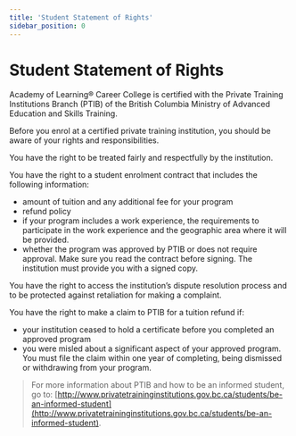 ```yaml
---
title: 'Student Statement of Rights'
sidebar_position: 0
---
```


# Student Statement of Rights

Academy of Learning® Career College is certified with the Private Training Institutions Branch (PTIB) of the British Columbia Ministry of Advanced Education and Skills Training.

Before you enrol at a certified private training institution, you should be aware of your rights and responsibilities.

You have the right to be treated fairly and respectfully by the institution.

You have the right to a student enrolment contract that includes the following information:

 -  amount of tuition and any additional fee for your program
 - refund policy
 - if your program includes a work experience, the requirements to participate in the work experience and the geographic area where it will be provided.
 - whether the program was approved by PTIB or does not require approval.
Make sure you read the contract before signing. The institution must provide you with a signed copy.

You have the right to access the institution’s dispute resolution process and to be protected against retaliation for making a complaint.

You have the right to make a claim to PTIB for a tuition refund if:

 - your institution ceased to hold a certificate before you completed an approved program
 - you were misled about a significant aspect of your approved program. You must file the claim within one year of completing, being dismissed or withdrawing from your program.

> For more information about PTIB and how to be an informed student, go to: [http://www.privatetraininginstitutions.gov.bc.ca/students/be-an-informed-student](http://www.privatetraininginstitutions.gov.bc.ca/students/be-an-informed-student).